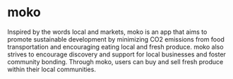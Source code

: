 # moko 
 
 Inspired by the words local and markets, moko is an app that aims to promote sustainable development by minimizing CO2 emissions from food transportation and encouraging eating local and fresh produce. moko also strives to encourage discovery and support for local businesses and foster community bonding. Through moko, users can buy and sell fresh produce within their local communities.

